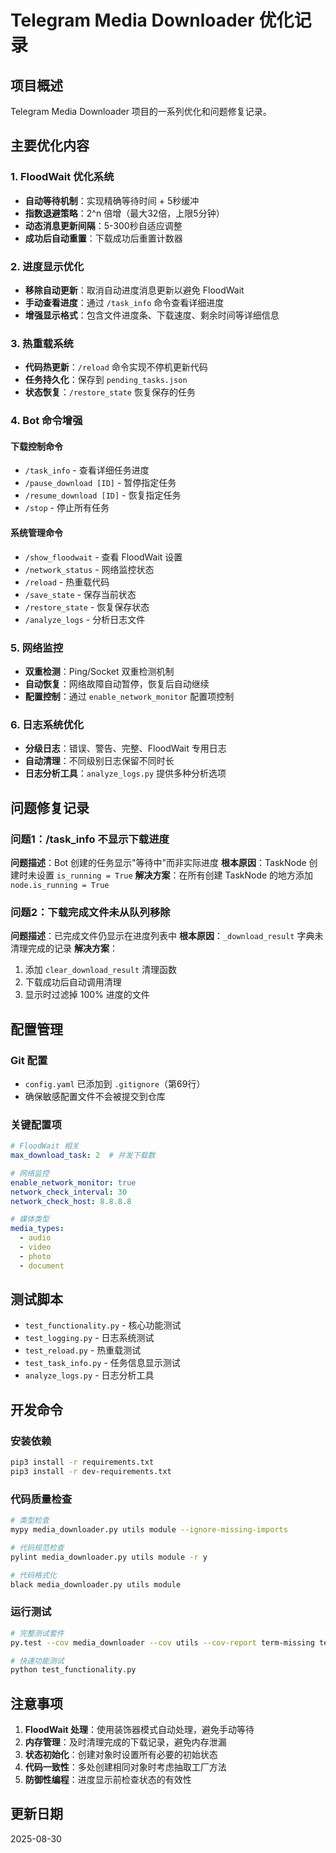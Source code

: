 # Telegram Media Downloader 优化记录

## 项目概述
Telegram Media Downloader 项目的一系列优化和问题修复记录。

## 主要优化内容

### 1. FloodWait 优化系统
- **自动等待机制**：实现精确等待时间 + 5秒缓冲
- **指数退避策略**：2^n 倍增（最大32倍，上限5分钟）
- **动态消息更新间隔**：5-300秒自适应调整
- **成功后自动重置**：下载成功后重置计数器

### 2. 进度显示优化
- **移除自动更新**：取消自动进度消息更新以避免 FloodWait
- **手动查看进度**：通过 `/task_info` 命令查看详细进度
- **增强显示格式**：包含文件进度条、下载速度、剩余时间等详细信息

### 3. 热重载系统
- **代码热更新**：`/reload` 命令实现不停机更新代码
- **任务持久化**：保存到 `pending_tasks.json`
- **状态恢复**：`/restore_state` 恢复保存的任务

### 4. Bot 命令增强
#### 下载控制命令
- `/task_info` - 查看详细任务进度
- `/pause_download [ID]` - 暂停指定任务
- `/resume_download [ID]` - 恢复指定任务
- `/stop` - 停止所有任务

#### 系统管理命令
- `/show_floodwait` - 查看 FloodWait 设置
- `/network_status` - 网络监控状态
- `/reload` - 热重载代码
- `/save_state` - 保存当前状态
- `/restore_state` - 恢复保存状态
- `/analyze_logs` - 分析日志文件

### 5. 网络监控
- **双重检测**：Ping/Socket 双重检测机制
- **自动恢复**：网络故障自动暂停，恢复后自动继续
- **配置控制**：通过 `enable_network_monitor` 配置项控制

### 6. 日志系统优化
- **分级日志**：错误、警告、完整、FloodWait 专用日志
- **自动清理**：不同级别日志保留不同时长
- **日志分析工具**：`analyze_logs.py` 提供多种分析选项

## 问题修复记录

### 问题1：/task_info 不显示下载进度
**问题描述**：Bot 创建的任务显示"等待中"而非实际进度
**根本原因**：TaskNode 创建时未设置 `is_running = True`
**解决方案**：在所有创建 TaskNode 的地方添加 `node.is_running = True`

### 问题2：下载完成文件未从队列移除
**问题描述**：已完成文件仍显示在进度列表中
**根本原因**：`_download_result` 字典未清理完成的记录
**解决方案**：
1. 添加 `clear_download_result` 清理函数
2. 下载成功后自动调用清理
3. 显示时过滤掉 100% 进度的文件

## 配置管理

### Git 配置
- `config.yaml` 已添加到 `.gitignore`（第69行）
- 确保敏感配置文件不会被提交到仓库

### 关键配置项
```yaml
# FloodWait 相关
max_download_task: 2  # 并发下载数

# 网络监控
enable_network_monitor: true
network_check_interval: 30
network_check_host: 8.8.8.8

# 媒体类型
media_types:
  - audio
  - video
  - photo
  - document
```

## 测试脚本
- `test_functionality.py` - 核心功能测试
- `test_logging.py` - 日志系统测试
- `test_reload.py` - 热重载测试
- `test_task_info.py` - 任务信息显示测试
- `analyze_logs.py` - 日志分析工具

## 开发命令

### 安装依赖
```bash
pip3 install -r requirements.txt
pip3 install -r dev-requirements.txt
```

### 代码质量检查
```bash
# 类型检查
mypy media_downloader.py utils module --ignore-missing-imports

# 代码规范检查
pylint media_downloader.py utils module -r y

# 代码格式化
black media_downloader.py utils module
```

### 运行测试
```bash
# 完整测试套件
py.test --cov media_downloader --cov utils --cov-report term-missing tests/

# 快速功能测试
python test_functionality.py
```

## 注意事项

1. **FloodWait 处理**：使用装饰器模式自动处理，避免手动等待
2. **内存管理**：及时清理完成的下载记录，避免内存泄漏
3. **状态初始化**：创建对象时设置所有必要的初始状态
4. **代码一致性**：多处创建相同对象时考虑抽取工厂方法
5. **防御性编程**：进度显示前检查状态的有效性

## 更新日期
2025-08-30